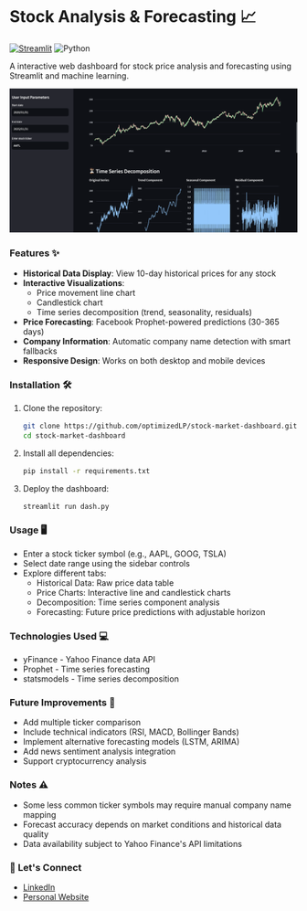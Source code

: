 # Stock Analysis & Forecasting 📈

[![Streamlit](https://static.streamlit.io/badges/streamlit_badge_black_white.svg)](https://streamlit.app/)
![Python](https://img.shields.io/badge/Python-3.7%2B-blue)

A interactive web dashboard for stock price analysis and forecasting using Streamlit and machine learning.

![Dashboard Screenshot](output.png) 

### Features ✨

- **Historical Data Display**: View 10-day historical prices for any stock
- **Interactive Visualizations**:
  - Price movement line chart
  - Candlestick chart
  - Time series decomposition (trend, seasonality, residuals)
- **Price Forecasting**: Facebook Prophet-powered predictions (30-365 days)
- **Company Information**: Automatic company name detection with smart fallbacks
- **Responsive Design**: Works on both desktop and mobile devices

### Installation 🛠️

1. Clone the repository:
   ```bash
   git clone https://github.com/optimizedLP/stock-market-dashboard.git
   cd stock-market-dashboard

2. Install all dependencies:
    ```bash
    pip install -r requirements.txt

3. Deploy the dashboard:
    ```bash
    streamlit run dash.py


### Usage 🖥️
* Enter a stock ticker symbol (e.g., AAPL, GOOG, TSLA)
* Select date range using the sidebar controls
* Explore different tabs:
  - Historical Data: Raw price data table
  - Price Charts: Interactive line and candlestick charts
  - Decomposition: Time series component analysis
  - Forecasting: Future price predictions with adjustable horizon


### Technologies Used 💻
  * yFinance - Yahoo Finance data API
  * Prophet - Time series forecasting
  * statsmodels - Time series decomposition


### Future Improvements 🚀
  * Add multiple ticker comparison
  * Include technical indicators (RSI, MACD, Bollinger Bands)
  * Implement alternative forecasting models (LSTM, ARIMA)
  * Add news sentiment analysis integration
  * Support cryptocurrency analysis


### Notes ⚠️
  * Some less common ticker symbols may require manual company name mapping
  * Forecast accuracy depends on market conditions and historical data quality
  * Data availability subject to Yahoo Finance's API limitations


### 🤝 Let's Connect

- [LinkedIn](https://www.linkedin.com/in/dpjani)
- [Personal Website](https://www.dpjani.github.io)